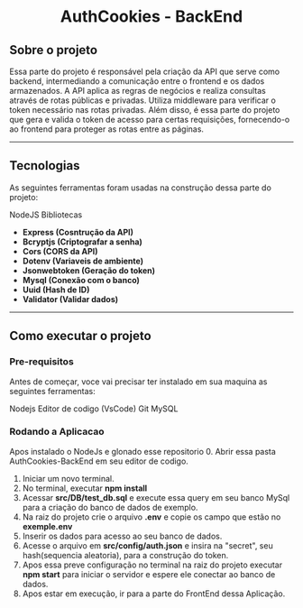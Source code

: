 <h1 align = 'center'>
	AuthCookies - BackEnd
</h1>

## Sobre o projeto

Essa parte do projeto é responsável pela criação da API que serve como backend, intermediando a comunicação entre o frontend e os dados armazenados. A API aplica as regras de negócios e realiza consultas através de rotas públicas e privadas. Utiliza middleware para verificar o token necessário nas rotas privadas. Além disso, é essa parte do projeto que gera e valida o token de acesso para certas requisições, fornecendo-o ao frontend para proteger as rotas entre as páginas.

---

## Tecnologias

As seguintes ferramentas foram usadas na construção dessa parte do projeto:

NodeJS
Bibliotecas
-   **Express (Cosntrução da API)**
-   **Bcryptjs (Criptografar a senha)** 
-   **Cors (CORS da API)**
-   **Dotenv (Variaveis de ambiente)**
-   **Jsonwebtoken (Geração do token)**
-   **Mysql (Conexão com o banco)**
-   **Uuid (Hash de ID)**
-   **Validator (Validar dados)**

---

## Como executar o projeto

### Pre-requisitos

Antes de começar, voce vai precisar ter instalado em sua maquina as seguintes ferramentas:

Nodejs
Editor de codigo (VsCode)
Git
MySQL

### Rodando a Aplicacao

Apos instalado o NodeJs e glonado esse repositorio
0. Abrir essa pasta AuthCookies-BackEnd em seu editor de codigo.
1. Iniciar um novo terminal.
2. No terminal, executar **npm install**
3. Acessar **src/DB/test_db.sql** e execute essa query em seu banco MySql para a criação do banco de dados de exemplo.
4. Na raiz do projeto crie o arquivo **.env** e copie os campo que estão no **exemple.env**
5. Inserir os dados para acesso ao seu banco de dados.
4. Acesse o arquivo em **src/config/auth.json** e insira na "secret", seu hash(sequencia aleatoria), para a construção do token.
5. Apos essa preve configuração no terminal na raiz do projeto executar **npm start** para iniciar o servidor e espere ele conectar ao banco de dados.
6. Apos estar em execução, ir para a parte do FrontEnd dessa Aplicação.


